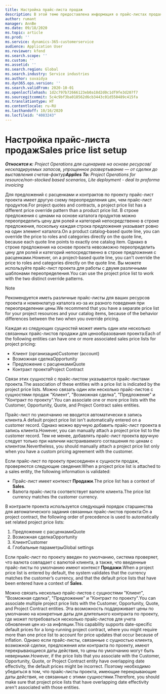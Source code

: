 ```yaml
---
title: Настройка прайс-листа продаж
description: В этой теме предоставлена информация о прайс-листах продаж для ценообразования проекта.
author: rumant
manager: AnnBe
ms.date: 09/18/2020
ms.topic: article
ms.prod: ''
ms.service: dynamics-365-customerservice
audience: Application User
ms.reviewer: kfend
ms.search.scope: ''
ms.custom: ''
ms.assetid: ''
ms.search.region: Global
ms.search.industry: Service industries
ms.author: suvaidya
ms.dyn365.ops.version: ''
ms.search.validFrom: 2020-10-01
ms.openlocfilehash: 1d2c797b72666123eb0a18d2d0c1df9fe3d207f7
ms.sourcegitcommit: 5c4c9bf3ba018562d6cb3443c01d550489c415fa
ms.translationtype: HT
ms.contentlocale: ru-RU
ms.lasthandoff: 10/16/2020
ms.locfileid: "4083243"
---
```

# <a name="sales-price-list-setup"></a><span data-ttu-id="4dab9-103">Настройка прайс-листа продаж</span><span class="sxs-lookup"><span data-stu-id="4dab9-103">Sales price list setup</span></span>

<span data-ttu-id="4dab9-104">_**Относится к:** Project Operations для сценариев на основе ресурсов/нескладируемых запасов, упрощенное развертывание — от сделки до выставления счетов-фактур_</span><span class="sxs-lookup"><span data-stu-id="4dab9-104">_**Applies To:** Project Operations for resource/non-stocked based scenarios, Lite deployment - deal to proforma invoicing_</span></span>

<span data-ttu-id="4dab9-105">Для предложений с расценками и контрактов по проекту прайс-лист проекта имеет другую схему переопределения цен, чем прайс-лист продуктов.</span><span class="sxs-lookup"><span data-stu-id="4dab9-105">For project quotes and contracts, a project price list has a different price override pattern than a product price list.</span></span> <span data-ttu-id="4dab9-106">В строке предложения с ценами на основе каталога продуктов можно переопределить цену для ролей и категорий непосредственно в строке предложения, поскольку каждая строка предложения указывает ровно на один элемент каталога.</span><span class="sxs-lookup"><span data-stu-id="4dab9-106">On a product catalog–based quote line, you can override the price to roles and categories directly on the quote line, because each quote line points to exactly one catalog item.</span></span> <span data-ttu-id="4dab9-107">Однако в строке предложения на основе проекта невозможно переопределить цену для ролей и категорий непосредственно в строке предложения с расценками.</span><span class="sxs-lookup"><span data-stu-id="4dab9-107">However, on a project-based quote line, you can't override the price to roles and categories directly on the quote line.</span></span> <span data-ttu-id="4dab9-108">Вы можете используйте прайс-лист проекта для работы с двумя различными шаблонами переопределения.</span><span class="sxs-lookup"><span data-stu-id="4dab9-108">You can use the project price list to work with the two distinct override patterns.</span></span>

> [!NOTE]
> <span data-ttu-id="4dab9-109">Рекомендуется иметь различные прайс-листы для ваших ресурсов проекта и номенклатур каталога из-за их разного поведения при переопределении цены.</span><span class="sxs-lookup"><span data-stu-id="4dab9-109">We recommend that you have a separate price list for your project resources and your catalog items, because of the behavior differences between the two when you override pricing.</span></span>

<span data-ttu-id="4dab9-110">Каждая из следующих сущностей может иметь один или несколько связанных прайс-листов продажи для ценообразования проекта:</span><span class="sxs-lookup"><span data-stu-id="4dab9-110">Each of the following entities can have one or more associated sales price lists for project pricing:</span></span>

- <span data-ttu-id="4dab9-111">Клиент (организация)</span><span class="sxs-lookup"><span data-stu-id="4dab9-111">Customer (account)</span></span> 
- <span data-ttu-id="4dab9-112">Возможная сделка</span><span class="sxs-lookup"><span data-stu-id="4dab9-112">Opportunity</span></span> 
- <span data-ttu-id="4dab9-113">Предложение с расценками</span><span class="sxs-lookup"><span data-stu-id="4dab9-113">Quote</span></span> 
- <span data-ttu-id="4dab9-114">Контракт проекта</span><span class="sxs-lookup"><span data-stu-id="4dab9-114">Project Contract</span></span>

<span data-ttu-id="4dab9-115">Связи этих сущностей с прайс-листом указывается прайс-листами проекта.</span><span class="sxs-lookup"><span data-stu-id="4dab9-115">The association of these entities with a price list is indicated by the project price lists.</span></span> <span data-ttu-id="4dab9-116">Можно связать один или несколько прайс-листов с сущностями продаж "Клиент", "Возможная сделка", "Предложение" и "Контракт по проекту".</span><span class="sxs-lookup"><span data-stu-id="4dab9-116">You can associate one or more price lists with the Customer, Opportunity, Quote, and Project Contract sales entities.</span></span>

<span data-ttu-id="4dab9-117">Прайс-лист по умолчанию не вводится автоматически в запись клиента.</span><span class="sxs-lookup"><span data-stu-id="4dab9-117">A default project price list isn't automatically entered on a customer record.</span></span> <span data-ttu-id="4dab9-118">Однако можно вручную добавить прайс-лист проекта в запись клиента.</span><span class="sxs-lookup"><span data-stu-id="4dab9-118">However, you can manually attach a project price list to the customer record.</span></span> <span data-ttu-id="4dab9-119">Тем не менее, добавлять прайс-лист проекта вручную следует только при наличии настраиваемого соглашения по ценам с клиентом.</span><span class="sxs-lookup"><span data-stu-id="4dab9-119">Nevertheless, you should manually attach a project price list only when you have a custom pricing agreement with the customer.</span></span> 

<span data-ttu-id="4dab9-120">Если прайс-лист по проекту присоединен к сущности продаж, проверяются следующие сведения:</span><span class="sxs-lookup"><span data-stu-id="4dab9-120">When a project price list is attached to a sales entity, the following information is validated:</span></span>

- <span data-ttu-id="4dab9-121">Прайс-лист имеет контекст **Продажи**.</span><span class="sxs-lookup"><span data-stu-id="4dab9-121">The price list has a context of **Sales**.</span></span> 
- <span data-ttu-id="4dab9-122">Валюта прайс-листа соответствует валюте клиента.</span><span class="sxs-lookup"><span data-stu-id="4dab9-122">The price list currency matches the customer currency.</span></span> 

<span data-ttu-id="4dab9-123">В контракте проекта используется следующий порядок старшинства для автоматического задания связанных прайс-листов проекта:</span><span class="sxs-lookup"><span data-stu-id="4dab9-123">On a project contract, the following order of precedence is used to automatically set related project price lists:</span></span>

1. <span data-ttu-id="4dab9-124">Предложение с расценками</span><span class="sxs-lookup"><span data-stu-id="4dab9-124">Quote</span></span>
2. <span data-ttu-id="4dab9-125">Возможная сделка</span><span class="sxs-lookup"><span data-stu-id="4dab9-125">Opportunity</span></span>
3. <span data-ttu-id="4dab9-126">Клиент</span><span class="sxs-lookup"><span data-stu-id="4dab9-126">Customer</span></span> 
4. <span data-ttu-id="4dab9-127">Глобальные параметры</span><span class="sxs-lookup"><span data-stu-id="4dab9-127">Global settings</span></span> 

<span data-ttu-id="4dab9-128">Если прайс-лист по проекту введен по умолчанию, система проверяет, что валюта совпадает с валютой клиента, а также, что введенные прайс-листы по умолчанию имеют контекст **Продажи**.</span><span class="sxs-lookup"><span data-stu-id="4dab9-128">When a project price list is entered by default, the system validates that the currency matches the customer’s currency, and that the default price lists that have been entered have a context of **Sales**.</span></span>

<span data-ttu-id="4dab9-129">Можно связать несколько прайс-листов с сущностями "Клиент", "Возможная сделка", "Предложение" и "Контракт по проекту".</span><span class="sxs-lookup"><span data-stu-id="4dab9-129">You can associate multiple project price lists with the Customer, Opportunity, Quote, and Project Contract entities.</span></span> <span data-ttu-id="4dab9-130">Эта возможность поддерживает цены по умолчанию на конкретные даты для длительного контракта по проекту, где может потребоваться несколько прайс-листов для учета обновления цен из-за инфляции.</span><span class="sxs-lookup"><span data-stu-id="4dab9-130">This capability supports date-specific default prices for a long-running project contract, where you might require more than one price list to account for price updates that occur because of inflation.</span></span> <span data-ttu-id="4dab9-131">Однако если прайс-листы, связанные с сущностью клиента, возможной сделки, предложения или контракта по проекту, имеют перекрывающиеся даты действия, то цены по умолчанию могут быть неверными.</span><span class="sxs-lookup"><span data-stu-id="4dab9-131">However, if the price lists that you associate with the Customer, Opportunity, Quote, or Project Contract entity have overlapping date effectivity, the default prices might be incorrect.</span></span> <span data-ttu-id="4dab9-132">Поэтому необходимо убедиться в том, что прайс-листы проекта, имеющие перекрывающие даты действия, не связанные с этими сущностями.</span><span class="sxs-lookup"><span data-stu-id="4dab9-132">Therefore, you should make sure that project price lists that have overlapping date effectivity aren't associated with those entities.</span></span>
